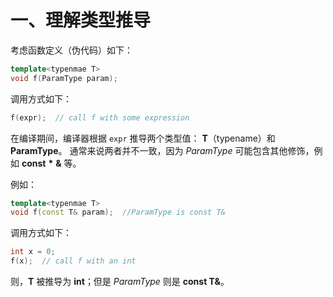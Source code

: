 一、理解类型推导
===

考虑函数定义（伪代码）如下：

```cpp
template<typenmae T>
void f(ParamType param);
```
调用方式如下：

```cpp
f(expr);  // call f with some expression
```
在编译期间，编译器根据 `expr` 推导两个类型值： **T**（typename）和 **ParamType**。
通常来说两者并不一致，因为 *ParamType* 可能包含其他修饰，例如 **const** **\*** **&** 等。

例如：

```cpp
template<typenmae T>
void f(const T& param);  //ParamType is const T&
```
调用方式如下：

```cpp
int x = 0;
f(x);  // call f with an int
```
则，**T** 被推导为 **int**；但是 *ParamType* 则是 **const T&**。